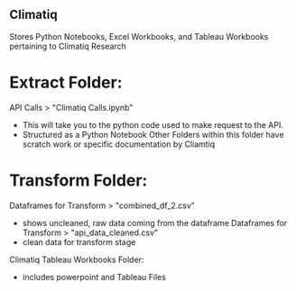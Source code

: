 ## Climatiq
Stores Python Notebooks, Excel Workbooks, and Tableau Workbooks pertaining to Climatiq Research

# Extract Folder: 
  API Calls > "Climatiq Calls.ipynb"
  - This will take you to the python code used to make request to the API. 
  - Structured as a Python Notebook
  Other Folders within this folder have scratch work or specific documentation by Cliamtiq

# Transform Folder:
  Dataframes for Transform > "combined_df_2.csv"
  - shows uncleaned, raw data coming from the dataframe
  Dataframes for Transform > "api_data_cleaned.csv"
  - clean data for transform stage

Climatiq Tableau Workbooks Folder: 
- includes powerpoint and Tableau Files
